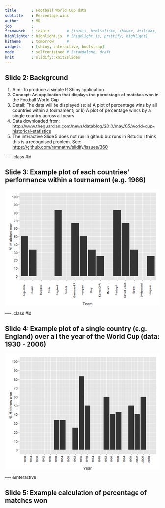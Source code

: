 ```yaml
---
title       : Football World Cup data
subtitle    : Percentage wins
author      : MD
job         : 
framework   : io2012        # {io2012, html5slides, shower, dzslides, ...}
highlighter : highlight.js  # {highlight.js, prettify, highlight}
hitheme     : tomorrow      # 
widgets     : [shiny, interactive, bootstrap]
mode        : selfcontained # {standalone, draft
knit        : slidify::knit2slides
---
```


## Slide 2: Background

1. Aim: To produce a simple R Shiny application
2. Concept: An application that displays the percentage of matches won in the Football World Cup
3. Detail: The data will be displayed as:
        a) A plot of percentage wins by all countries within a tournament; or 
        b) A plot of percentage winds by a single country across all years
4. Data downloaded from: 
        http://www.theguardian.com/news/datablog/2010/may/05/world-cup-historical-statistics
5. The interactive Slide 5 does not run in github but runs in Rstudio
I think this is a recognised problem. See: https://github.com/ramnathv/slidify/issues/360


--- .class #id 

## Slide 3: Example plot of each countries' performance within a tournament (e.g. 1966)

![plot of chunk unnamed-chunk-1](assets/fig/unnamed-chunk-1.png) 

--- .class #id 

## Slide 4: Example plot of a single country (e.g. England) over all the year of the World Cup (data: 1930 - 2006)

![plot of chunk unnamed-chunk-2](assets/fig/unnamed-chunk-2.png) 

--- &interactive

## Slide 5: Example calculation of percentage of matches won


<textarea class='interactive' id='interactive{{slide.num}}' data-cell='{{slide.num}}' data-results='asis' style='display:none'>matches_won<-5
matches_drawn<- 2
matches_lost <- 2
matches_played <- matches_won+matches_drawn+matches_lost
percentage_wins <- as.integer((matches_won/matches_played)*100)
result <-paste("Percentage of matches won = " , percentage_wins)
barplot(percentage_wins, ylim=c(0,100), main = "% wins")</textarea>


